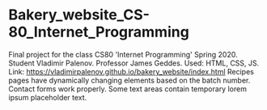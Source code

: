 # Bakery_website_CS-80_Internet_Programming
Final project for the class CS80 'Internet Programming' Spring 2020. 
Student Vladimir Palenov. Professor James Geddes. 
Used: HTML, CSS, JS.
Link: https://vladimirpalenov.github.io/bakery_website/index.html 
Recipes pages have dynamically changing elements based on the batch number.
Contact forms work properly. Some text areas contain temporary lorem ipsum placeholder text.
